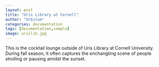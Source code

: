 ```yaml
---
layout: post
title: "Uris Library at Cornell"
author: "Orbitum"
categories: documentation
tags: [documentation,sample]
image: urislib.jpg
---
```

This is the cocktail lounge outside of Uris Library at Cornell University. During fall season, it often captures the enchangting scene of people strolling or pausing amidst the sunset. 

